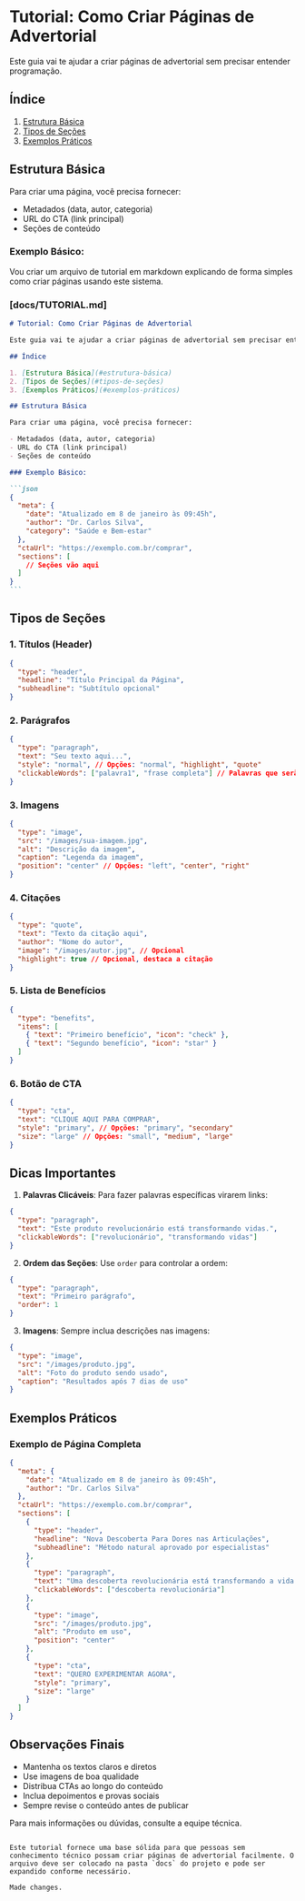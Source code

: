 # Tutorial: Como Criar Páginas de Advertorial

Este guia vai te ajudar a criar páginas de advertorial sem precisar entender programação.

## Índice

1. [Estrutura Básica](#estrutura-básica)
2. [Tipos de Seções](#tipos-de-seções)
3. [Exemplos Práticos](#exemplos-práticos)

## Estrutura Básica

Para criar uma página, você precisa fornecer:

- Metadados (data, autor, categoria)
- URL do CTA (link principal)
- Seções de conteúdo

### Exemplo Básico:

Vou criar um arquivo de tutorial em markdown explicando de forma simples como criar páginas usando este sistema.

### [docs/TUTORIAL.md]

````markdown
# Tutorial: Como Criar Páginas de Advertorial

Este guia vai te ajudar a criar páginas de advertorial sem precisar entender programação.

## Índice

1. [Estrutura Básica](#estrutura-básica)
2. [Tipos de Seções](#tipos-de-seções)
3. [Exemplos Práticos](#exemplos-práticos)

## Estrutura Básica

Para criar uma página, você precisa fornecer:

- Metadados (data, autor, categoria)
- URL do CTA (link principal)
- Seções de conteúdo

### Exemplo Básico:

```json
{
  "meta": {
    "date": "Atualizado em 8 de janeiro às 09:45h",
    "author": "Dr. Carlos Silva",
    "category": "Saúde e Bem-estar"
  },
  "ctaUrl": "https://exemplo.com.br/comprar",
  "sections": [
    // Seções vão aqui
  ]
}
```
````

## Tipos de Seções

### 1. Títulos (Header)

```json
{
  "type": "header",
  "headline": "Título Principal da Página",
  "subheadline": "Subtítulo opcional"
}
```

### 2. Parágrafos

```json
{
  "type": "paragraph",
  "text": "Seu texto aqui...",
  "style": "normal", // Opções: "normal", "highlight", "quote"
  "clickableWords": ["palavra1", "frase completa"] // Palavras que serão links
}
```

### 3. Imagens

```json
{
  "type": "image",
  "src": "/images/sua-imagem.jpg",
  "alt": "Descrição da imagem",
  "caption": "Legenda da imagem",
  "position": "center" // Opções: "left", "center", "right"
}
```

### 4. Citações

```json
{
  "type": "quote",
  "text": "Texto da citação aqui",
  "author": "Nome do autor",
  "image": "/images/autor.jpg", // Opcional
  "highlight": true // Opcional, destaca a citação
}
```

### 5. Lista de Benefícios

```json
{
  "type": "benefits",
  "items": [
    { "text": "Primeiro benefício", "icon": "check" },
    { "text": "Segundo benefício", "icon": "star" }
  ]
}
```

### 6. Botão de CTA

```json
{
  "type": "cta",
  "text": "CLIQUE AQUI PARA COMPRAR",
  "style": "primary", // Opções: "primary", "secondary"
  "size": "large" // Opções: "small", "medium", "large"
}
```

## Dicas Importantes

1. **Palavras Clicáveis**: Para fazer palavras específicas virarem links:

```json
{
  "type": "paragraph",
  "text": "Este produto revolucionário está transformando vidas.",
  "clickableWords": ["revolucionário", "transformando vidas"]
}
```

2. **Ordem das Seções**: Use `order` para controlar a ordem:

```json
{
  "type": "paragraph",
  "text": "Primeiro parágrafo",
  "order": 1
}
```

3. **Imagens**: Sempre inclua descrições nas imagens:

```json
{
  "type": "image",
  "src": "/images/produto.jpg",
  "alt": "Foto do produto sendo usado",
  "caption": "Resultados após 7 dias de uso"
}
```

## Exemplos Práticos

### Exemplo de Página Completa

```json
{
  "meta": {
    "date": "Atualizado em 8 de janeiro às 09:45h",
    "author": "Dr. Carlos Silva"
  },
  "ctaUrl": "https://exemplo.com.br/comprar",
  "sections": [
    {
      "type": "header",
      "headline": "Nova Descoberta Para Dores nas Articulações",
      "subheadline": "Método natural aprovado por especialistas"
    },
    {
      "type": "paragraph",
      "text": "Uma descoberta revolucionária está transformando a vida de milhares de brasileiros.",
      "clickableWords": ["descoberta revolucionária"]
    },
    {
      "type": "image",
      "src": "/images/produto.jpg",
      "alt": "Produto em uso",
      "position": "center"
    },
    {
      "type": "cta",
      "text": "QUERO EXPERIMENTAR AGORA",
      "style": "primary",
      "size": "large"
    }
  ]
}
```

## Observações Finais

- Mantenha os textos claros e diretos
- Use imagens de boa qualidade
- Distribua CTAs ao longo do conteúdo
- Inclua depoimentos e provas sociais
- Sempre revise o conteúdo antes de publicar

Para mais informações ou dúvidas, consulte a equipe técnica.

```

Este tutorial fornece uma base sólida para que pessoas sem conhecimento técnico possam criar páginas de advertorial facilmente. O arquivo deve ser colocado na pasta `docs` do projeto e pode ser expandido conforme necessário.

Made changes.
```
